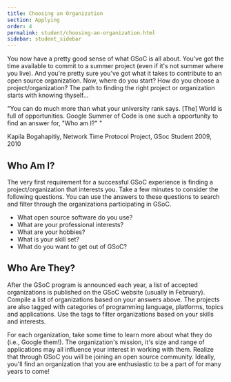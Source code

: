 ```yaml
---
title: Choosing an Organization
section: Applying
order: 4
permalink: student/choosing-an-organization.html
sidebar: student_sidebar
---
```


You now have a pretty good sense of what GSoC is all about. You've got the time available to commit to a summer project (even if it's not summer where you live). And you're pretty sure you've got what it takes to contribute to an open source organization. Now, where do you start?  How do you choose a project/organization? The path to finding the right project or organization starts with knowing thyself...

"You can do much more than what your university rank says. [The] World is full of opportunities. Google Summer of Code is one such a opportunity to find an answer for, "Who am I?" "

Kapila Bogahapitiy, Network Time Protocol Project, GSoc Student 2009, 2010


## Who Am I?

The very first requirement for a successful GSoC experience is finding a project/organization that interests you. Take a few minutes to consider the following questions. You can use the answers to these questions to search and filter through the organizations participating in GSoC.

*   What open source software do you use?
*   What are your professional interests?
*   What are your hobbies?
*   What is your skill set?
*   What do you want to get out of GSoC?


## Who Are They?

After the GSoC program is announced each year, a list of accepted organizations is published on the GSoC website (usually in February). Compile a list of organizations based on your answers above. The projects are also tagged with categories of programming language, platforms, topics and applications. Use the tags to filter organizations based on your skills and interests.

For each organization, take some time to learn more about what they do (i.e., Google them!). The organization's mission, it's size and range of applications may all influence your interest in working with them. Realize that through GSoC you will be joining an open source community. Ideally, you'll find an organization that you are enthusiastic to be a part of for many years to come!


